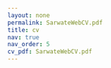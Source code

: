 ```yaml
---
layout: none
permalink: SarwateWebCV.pdf
title: cv
nav: true
nav_order: 5
cv_pdf: SarwateWebCV.pdf
---
```

